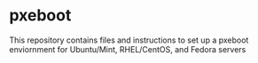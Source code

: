 # pxeboot
This repository contains files and instructions to set up a pxeboot enviornment for Ubuntu/Mint, RHEL/CentOS, and Fedora servers

